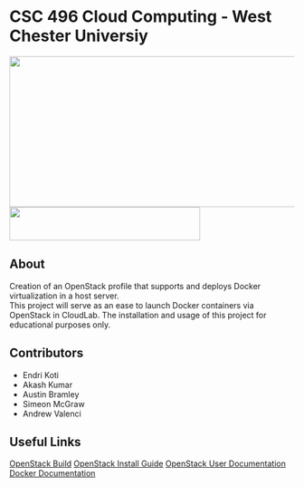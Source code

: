 # CSC 496 Cloud Computing - West Chester Universiy

<img src="https://github.com/ab922530/496-cloud-project/blob/master/images/openstack-docker.png" width="519" height="266">
<img src="https://github.com/ab922530/496-cloud-project/blob/master/images/cloudlab-image.png" width="337" height="59">

## About
Creation of an OpenStack profile that supports and deploys Docker virtualization in a host server.  
This project will serve as an ease to launch Docker containers via OpenStack in CloudLab.
The installation and usage of this project for educational purposes only.

## Contributors
- Endri Koti
- Akash Kumar
- Austin Bramley
- Simeon McGraw
- Andrew Valenci

## Useful Links
[OpenStack Build](https://gitlab.flux.utah.edu/johnsond/openstack-build-ubuntu)
[OpenStack Install Guide](https://docs.openstack.org/install-guide/overview.html)
[OpenStack User Documentation](https://docs.openstack.org/python-openstackclient/latest/cli/index.html)
[Docker Documentation](https://docs.docker.com/)

